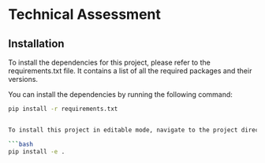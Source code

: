 # Technical Assessment

## Installation
To install the dependencies for this project, please refer to the requirements.txt file. It contains a list of all the required packages and their versions.

You can install the dependencies by running the following command:
```bash
pip install -r requirements.txt


To install this project in editable mode, navigate to the project directory and run the following command:

```bash
pip install -e .

